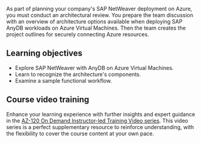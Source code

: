 As part of planning your company's SAP NetWeaver deployment on Azure, you must conduct an architectural review. You prepare the team discussion with an overview of architecture options available when deploying SAP AnyDB workloads on Azure Virtual Machines. Then the team creates the project outlines for securely connecting Azure resources.

## Learning objectives

- Explore SAP NetWeaver with AnyDB on Azure Virtual Machines.
- Learn to recognize the architecture's components.
- Examine a sample functional workflow.

## Course video training

Enhance your learning experience with further insights and expert guidance in the [AZ-120 On Demand Instructor-led Training Video series](/shows/on-demand-instructor-led-training-series/?products=azure&terms=az-120). This video series is a perfect supplementary resource to reinforce understanding, with the flexibility to cover the course content at your own pace.
